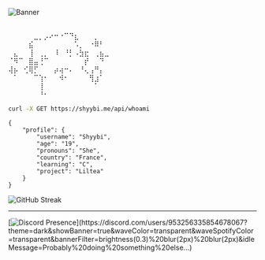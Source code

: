 ![Banner](https://github.com/shyybi/shyybi/blob/main/banner.png?raw=true)


⠀⠀⠀⠀⠀⠀⠀⠀⠀⠀⠀⠀⠀⠀⠀⠀⠀⠀⠀   
⠀⠀⠀⠀⠀⣀⡀⡠⠔⠒⠐⠉⠙⣆⠀⠀⠀⡀⠀⠀  
⠀⠀⠀⠀⣮⠀⠀⠀⠀⠀⠀⠀⠀⠡⡀⠀⠐⠿⠃⠀  
⠀⣄⠀⠀⢸⠀⢀⡀⠀⠸⠀⠘⡃⠠⣳⣖⠀⢀⣦⣀  
⠈⠻⠉⠀⣿⣤⢘⠉⠀⠀⠀⠀⠀⠀⠀⡞⠀⠀⠙⠀  
⢼⡦⠀⢊⢿⡋⠀⠀⠀⡴⢴⠒⠄⠀⠘⢄⢠⠛⡄⠀  
⠀⠁⠀⠀⠀⠉⢱⠂⠀⠀⠺⠂⠀⠀⠀⠀⢻⣰⠁⠀  
⠀⠀⠀⠀⠀⠀⢸⠀⠀⠀⠀⠀⠀⠀⠀⠀⠀⠁⠀⠀  
⠀⠀⠀⠀⠀⠀⠘⠂⠀⠀⠀⠀⠀⠀⠀⠀⠀⠀⠀⠀  

```bash
curl -X GET https://shyybi.me/api/whoami
```

```
{	
    "profile": {
        "username": "Shyybi",
        "age": "19",
        "pronouns": "She",
        "country": "France",
        "learning": "C",
        "project": "Liltea"
    }	
}
```

![GitHub Streak](https://github-readme-streak-stats.herokuapp.com?user=shyybi&theme=tokyonight)

---
[![Discord Presence](https://lanyard.kyrie25.dev/api/953256335854678067?theme=dark&showBanner=true&waveColor=transparent&waveSpotifyColor=transparent&bannerFilter=brightness(0.3)%20blur(2px)%20blur(2px)&idleMessage=Probably%20doing%20something%20else...)](https://discord.com/users/953256335854678067?theme=dark&showBanner=true&waveColor=transparent&waveSpotifyColor=transparent&bannerFilter=brightness(0.3)%20blur(2px)%20blur(2px)&idleMessage=Probably%20doing%20something%20else...)
